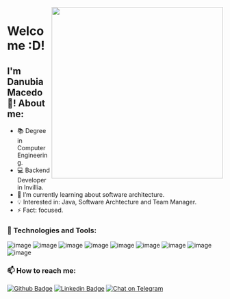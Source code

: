 <img align="right" width="400" height="400" src="https://media.giphy.com/media/R97jJCEGEmh0I/giphy.gif">


# Welcome :D! 

## I'm Danubia Macedo 👋! About me:


- :books: Degree in Computer Engineering.
- :computer: Backend Developer in Invillia.
- 🌱 I’m currently learning about software architecture. 
- :bulb: Interested in: Java, Software Archtecture and Team Manager.
- ⚡ Fact: focused.
<!--
**DanubiaM/DanubiaM** is a ✨ _special_ ✨ repository because its `README.md` (this file) appears on your GitHub profile.
-->
### 🔧 Technologies and Tools:
![image](https://img.shields.io/badge/Java-ED8B00?style=for-the-badge&logo=java&logoColor=white)
![image](https://img.shields.io/badge/Python-3776AB?style=for-the-badge&logo=python&logoColor=white)
![image](https://img.shields.io/badge/CSS-239120?&style=for-the-badge&logo=css3&logoColor=white)
![image](https://img.shields.io/badge/HTML5-E34F26?style=for-the-badge&logo=html5&logoColor=white)
![image](https://img.shields.io/badge/C-00599C?style=for-the-badge&logo=c&logoColor=white)
![image](https://img.shields.io/badge/PostgreSQL-316192?style=for-the-badge&logo=postgresql&logoColor=white)
![image](https://img.shields.io/badge/Spring-6DB33F?style=for-the-badge&logo=spring&logoColor=white)
![image](https://img.shields.io/badge/Docker-2CA5E0?style=for-the-badge&logo=docker&logoColor=white)
![image](https://img.shields.io/badge/Linux-FCC624?style=for-the-badge&logo=linux&logoColor=black)
### 📫 How to reach me: 

[![Github Badge](https://img.shields.io/badge/-Github-000?style=flat-square&logo=Github&logoColor=white&link=link_do_seu_perfil_no_github)](https://github.com/DanubiaM)
[![Linkedin Badge](https://img.shields.io/badge/-LinkedIn-blue?style=flat-square&logo=Linkedin&logoColor=white&link=link_do_seu_perfil_no_linkedin)](https://www.linkedin.com/in/danubia-macedo-2b855515b/)
[![Chat on Telegram](https://img.shields.io/badge/Chat%20on-Telegram-brightgreen.svg)](https://t.me/joinchat/AAAAAEbSbiKK38fCVxfifA) 

